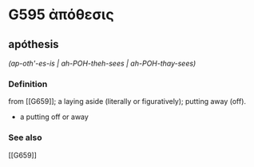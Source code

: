 # G595 ἀπόθεσις

## apóthesis

_(ap-oth'-es-is | ah-POH-theh-sees | ah-POH-thay-sees)_

### Definition

from [[G659]]; a laying aside (literally or figuratively); putting away (off).

- a putting off or away

### See also

[[G659]]


